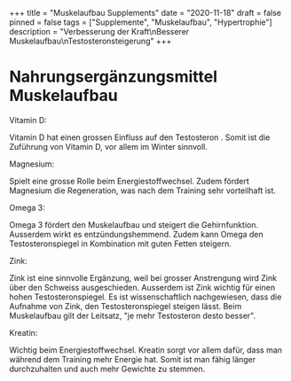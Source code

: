+++
title = "Muskelaufbau Supplements"
date = "2020-11-18"
draft = false
pinned = false
tags = ["Supplemente", "Muskelaufbau", "Hypertrophie"]
description = "Verbesserung der Kraft\nBesserer Muskelaufbau\nTestosteronsteigerung"
+++
# Nahrungsergänzungsmittel Muskelaufbau

Vitamin D:

Vitamin D hat einen grossen Einfluss auf den Testosteron . Somit ist die Zuführung von Vitamin D, vor allem im Winter sinnvoll.

Magnesium:

Spielt eine grosse Rolle beim Energiestoffwechsel. Zudem fördert Magnesium die Regeneration, was nach dem Training sehr vorteilhaft ist.

Omega 3:

Omega 3 fördert den Muskelaufbau und steigert die Gehirnfunktion. Ausserdem wirkt es entzündungshemmend. Zudem kann Omega den Testosteronspiegel in Kombination mit guten Fetten steigern.

Zink:

Zink ist eine sinnvolle Ergänzung, weil bei grosser Anstrengung wird Zink über den Schweiss ausgeschieden. Ausserdem ist Zink wichtig für einen hohen Testosteronspiegel. Es ist wissenschaftlich nachgewiesen, dass die Aufnahme von Zink, den Testosteronspiegel steigen lässt. Beim Muskelaufbau gilt der Leitsatz, "je mehr Testosteron desto besser".

Kreatin:

Wichtig beim Energiestoffwechsel. Kreatin sorgt vor allem dafür, dass man während dem Training mehr Energie hat. Somit ist man fähig länger durchzuhalten und auch mehr Gewichte zu stemmen.